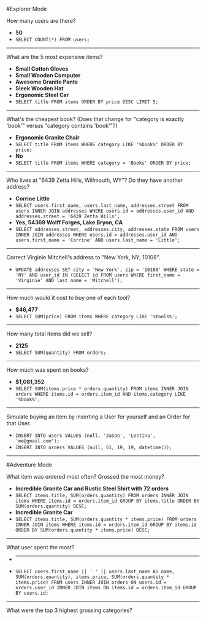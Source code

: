 #Explorer Mode

How many users are there?
- **50**
- `SELECT COUNT(*) FROM users;`

---

What are the 5 most expensive items?
- **Small Cotton Gloves**
- **Small Wooden Computer**
- **Awesome Granite Pants**
- **Sleek Wooden Hat**
- **Ergonomic Steel Car**
- `SELECT title FROM items ORDER BY price DESC LIMIT 5;`

---

What's the cheapest book? (Does that change for "category is exactly 'book'" versus "category contains 'book'"?)
- **Ergonomic Granite Chair**
- `SELECT title FROM items WHERE category LIKE '%book%' ORDER BY price;`
- **No**
- `SELECT title FROM items WHERE category = 'Books' ORDER BY price;`

---

Who lives at "6439 Zetta Hills, Willmouth, WY"? Do they have another address?
- **Corrine Little**
- `SELECT users.first_name, users.last_name, addresses.street FROM users INNER JOIN addresses WHERE users.id = addresses.user_id AND addresses.street = '6439 Zetta Hills';`
- **Yes, 54369 Wolff Forges, Lake Bryon, CA**
- `SELECT addresses.street, addresses.city, addresses.state FROM users INNER JOIN addresses WHERE users.id = addresses.user_id AND users.first_name = 'Corrine' AND users.last_name = 'Little';`

---

Correct Virginie Mitchell's address to "New York, NY, 10108".
- `UPDATE addresses SET city = 'New York', zip = '10108' WHERE state = 'NY' AND user_id IN (SELECT id FROM users WHERE first_name = 'Virginie' AND last_name = 'Mitchell');`

---

How much would it cost to buy one of each tool?
- **$46,477**
- `SELECT SUM(price) FROM items WHERE category LIKE '%tools%';`

---

How many total items did we sell?
- **2125**
- `SELECT SUM(quantity) FROM orders;`

---

How much was spent on books?
- **$1,081,352**
- `SELECT SUM(items.price * orders.quantity) FROM items INNER JOIN orders WHERE items.id = orders.item_id AND items.category LIKE '%book%';`

---

Simulate buying an item by inserting a User for yourself and an Order for that User.
- `INSERT INTO users VALUES (null, 'Jason', 'Lestina', 'me@gmail.com');`
- `INSERT INTO orders VALUES (null, 51, 19, 19, datetime());`
---

#Adventure Mode

What item was ordered most often? Grossed the most money?
- **Incredible Granite Car and Rustic Steel Shirt with 72 orders**
- ```SELECT items.title, SUM(orders.quantity) FROM orders INNER JOIN items WHERE items.id = orders.item_id GROUP BY items.title ORDER BY SUM(orders.quantity) DESC;```
- **Incredible Granite Car**
- ```SELECT items.title, SUM(orders.quantity * items.price) FROM orders INNER JOIN items WHERE items.id = orders.item_id GROUP BY items.id ORDER BY SUM(orders.quantity * items.price) DESC;```

---

What user spent the most?
- ****
- `SELECT users.first_name || ' ' || users.last_name AS name, SUM(orders.quantity), items.price, SUM(orders.quantity * items.price) FROM users INNER JOIN orders ON users.id = orders.user_id INNER JOIN items ON items.id = orders.item_id GROUP BY users.id;`



---

What were the top 3 highest grossing categories?
